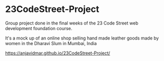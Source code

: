 # 23CodeStreet-Project
Group project done in the final weeks of the 23 Code Street web development foundation course.

It's a mock up of an online shop selling hand made leather goods made by women in the Dharavi Slum in Mumbai, India

https://anjavidmar.github.io/23CodeStreet-Project/